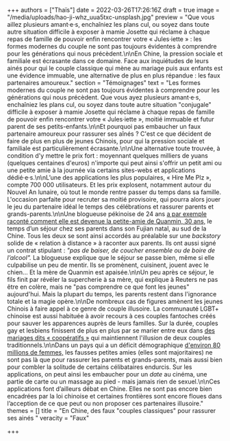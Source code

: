 +++
authors = ["Thaïs"]
date = 2022-03-26T17:26:16Z
draft = true
image = "/media/uploads/hao-ji-whz_uua5txc-unsplash.jpg"
preview = "Que vous aillez plusieurs amant·e·s, enchaîniez les plans cul, ou soyez dans toute autre  situation difficile à exposer à mamie Josette qui réclame à chaque repas de famille de pouvoir enfin rencontrer votre « Jules·iette » : les formes modernes du couple ne sont pas toujours évidentes à comprendre pour les générations qui nous précèdent.\n\nEn Chine, la pression sociale et familiale est écrasante dans ce domaine. Face aux inquiétudes de leurs ainés pour qui le couple classique qui mène au mariage puis aux enfants est une évidence immuable, une alternative de plus en plus répandue : les faux partenaires amoureux."
section = "Témoignages"
text = "Les formes modernes du couple ne sont pas toujours évidentes à comprendre pour les générations qui nous précèdent. Que vous ayez plusieurs amant·e·s, enchaîniez les plans cul, ou soyez dans toute autre  situation \"conjugale\" difficile à exposer à mamie Josette qui réclame à chaque repas de famille de pouvoir enfin rencontrer votre « Jules·iette », moitié immuable et futur parent de ses petits-enfants.\n\nEt pourquoi pas embaucher un faux partenaire amoureux pour rassurer ses aînés ? C'est ce que décident de faire de plus en plus de jeunes Chinois, pour qui la pression sociale et familiale est particulièrement écrasante.\n\nUne alternative toute trouvée, à condition d'y mettre le prix fort  : moyennant quelques milliers de yuans (quelques centaines d'euros) n'importe qui peut ainsi s'offrir un petit ami ou une petite amie à la journée via certains sites-webs et applications dédié·e·s.\n\nL’une des applications les plus populaires, « Hire Me Plz », compte  700 000 utilisateurs. Et les prix explosent, notamment autour du Nouvel An lunaire, où tout le monde rentre passer du temps dans sa famille. L'occasion parfaite pour recruter sa moitié provisoire, qui pourra alors jouer le jeu du partenaire idéal le temps des célébrations et rassurer parents et grands-parents.\n\nUne blogueuse pékinoise de 24 ans [a par exemple raconté comment elle est devenue la petite-amie de Quanmin, 30 ans,](https://www.reuters.com/article/us-lunar-newyear-china-girlfriend-idUSKBN15A1NY) le temps d’un séjour chez ses parents dans son Fujian natal, au sud de la Chine. Tous les deux se sont ainsi accordés au préalable sur une _backstory_ solide de « relation à distance » à raconter aux parents. Ils ont aussi signé un contrat stipulant :  _\"pas de baiser, de coucher ensemble ou de boire de l’alcool\"._ La blogueuse explique que le séjour se passe bien, même si elle culpabilise un peu de mentir. Ils se promènent, cuisinent, jouent avec le chien... Et la mère de Quanmin est apaisée.\n\nUn peu après ce séjour, le fils finit par révéler la supercherie à sa mère, qui explique à Reuters ne pas être en colère, mais ne \"pas comprendre ce que font les jeunes\" aujourd'hui. Mais la plupart du temps, les parents restent dans l'ignorance totale et la magie opère.\n\nDe nombreux cas de figures amènent les jeunes Chinois à faire appel à ce genre de couple illusoire. La communauté LGBT+ chinoise est aussi habituée à avoir recours à ces couples fantoches créés pour sauver les apparences auprès de leurs familles. Sur la durée, couples gay et lesbiens finissent de plus en plus par se marier entre eux dans [des mariages dits « coopératifs »](https://www.france24.com/en/20171121-secrets-wives-gay-chinese-hide-behind-sham-marriage) qui maintiennent l'illusion de deux couples traditionnels.\n\nDans un pays qui a un déficit démographique [d'environ 80 millions de femmes,](https://www.ouest-france.fr/monde/chine/demographie-il-manquerait-80-millions-de-femmes-en-chine-et-en-inde-6188746) les fausses petites amies (elles sont majoritaires) ne sont pas là que pour rassurer les parents et grands-parents, mais aussi bien pour combler la solitude de certains célibataires endurcis. Sur les applications, on peut ainsi les embaucher pour un _date_ au cinéma, une partie de carte ou un massage au pied - mais jamais rien de sexuel.\n\nCes applications font d’ailleurs débat en Chine. Elles ne sont pas encore bien encadrées par la loi chinoise et certaines frontières sont encore floues dans l’acception de ce que peut ou non proposer ces partenaires illusoire."
themes = []
title = "En Chine, des faux \"couples classiques\" pour rassurer ses ainés "
veracity = "Faux"

+++
